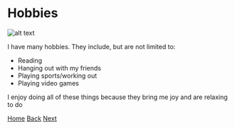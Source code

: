 # Hobbies

![alt text](https://www.bigstockphoto.com/image-131097725/stock-photo-hobbies-cloud-word-with-a-blue-sky)

I have many hobbies. They include, but are not limited to:

- Reading
- Hanging out with my friends
- Playing sports/working out
- Playing video games

I enjoy doing all of these things because they bring me joy and are relaxing to do


[Home](README.md) [Back](NationalGuard.md)  [Next](Sports.md)
